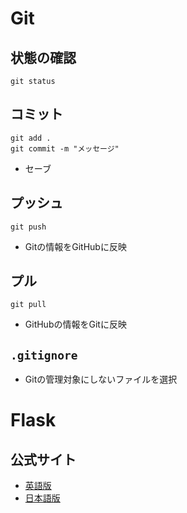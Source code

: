# Git
## 状態の確認
```
git status
```

## コミット
```
git add .
git commit -m "メッセージ"
```
- セーブ

## プッシュ
```
git push
```
- Gitの情報をGitHubに反映

## プル
```
git pull
```
- GitHubの情報をGitに反映

## `.gitignore`
- Gitの管理対象にしないファイルを選択


# Flask
## 公式サイト
- [英語版](https://flask.palletsprojects.com/en/2.0.x/)
- [日本語版](https://msiz07-flask-docs-ja.readthedocs.io/ja/latest/index.html)
